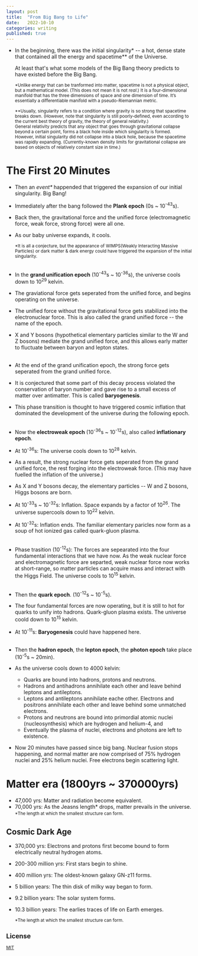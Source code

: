 ```yaml
---
layout: post
title:  "From Big Bang to Life"
date:   2022-10-10
categories: writing
published: true
---
```


* In the beginning, there was the initial singularity* -- a hot, dense state that contained all the energy and spacetime** of the Universe. 
  
  At least that's what some models of the Big Bang theory predicts to have existed before the Big Bang.
  
  <small>*Unlike energy that can be tranformed into matter, spacetime is not a physical object, but a mathematical model. (This does not mean it is not _real_.) It is a four-dimensional manifold that has the three dimensions of space and one dimension of time. It’s essentially a differentiable manifold with a pseudo-Riemannian metric.</small>
  
  <small>**Usually, singularity refers to a condition where gravity is so strong that spacetime breaks down. (However, note that singularity is still poorly-defined, even according to the current best theory of gravity, the theory of general relativity.) 
  <br>General relativity predicts that any object that goes through gravitational collapse beyond a certain point, forms a black hole inside which singularity is formed. 
  <br>However, initial singularity did not collapse into a black hole, because the spacetime was rapidly expanding. 
  (Currently-known density limits for gravitational collapse are based on objects of relatively constant size in time.)</small>

# The First 20 Minutes

* Then an _event*_ happended that triggered the expansion of our initial singularity. Big Bang! 
* Immediately after the bang followed the **Plank epoch** (0s ~ 10<sup>-43</sup>s). 
* Back then, the gravitational force and the unified force (electromagnetic force, weak force, strong force) were all one.
* As our baby universe expands, it cools.

  <small>*It is all a conjecture, but the appearance of WIMPS(Weakly Interacting Massive Particles) or dark matter & dark energy could have triggered the expansion of the initial singularity.</small> 
<br/><br/>
* In the **grand unification epoch** (10<sup>-43</sup>s ~ 10<sup>-36</sup>s), the universe cools down to 10<sup>29</sup> kelvin. 
* The graviational force gets seperated from the unified force, and begins operating on the universe. 
* The unified force without the gravitational force gets stabilized into the electronuclear force. This is also called the grand unified force -- the name of the epoch.
* X and Y bosons (hypothetical elementary particles similar to the W and Z bosons) mediate the grand unified force, and this allows early matter to fluctuate between baryon and lepton states.
<br/><br/>
* At the end of the grand unification epoch, the strong force gets seperated from the grand unified force.
* It is conjectured that some part of this decay process violated the conservation of baryon number and gave rise to a small excess of matter over antimatter. This is called **baryogenesis**.
* This phase transition is thought to have triggered cosmic inflation that dominated the development of the universe during the following epoch.
<br/><br/>
* Now the **electroweak epoch** (10<sup>-36</sup>s ~ 10<sup>-12</sup>s), also called **inflationary epoch**. 
* At 10<sup>-36</sup>s: The universe cools down to 10<sup>28</sup> kelvin.
* As a result, the strong nuclear force gets seperated from the grand unified force, the rest forging into the electroweak force. (This may have fuelled the inflation of the universe.)
* As X and Y bosons decay, the elementary particles -- W and Z bosons, Higgs bosons are born.  
* At 10<sup>-33</sup>s ~ 10<sup>-32</sup>s: Inflation. Space expands by a factor of 10<sup>26</sup>. The universe supercools down to 10<sup>22</sup> kelvin.
* At 10<sup>-32</sup>s: Inflation ends. The familiar elementary paricles now form as a soup of hot ionized gas called quark-gluon plasma. 
<br/><br/>
* Phase trasition (10<sup>-12</sup>s): The forces are sepearated into the four fundamental interactions that we have now. As the weak nuclear force and electromagnetic force are separted, weak nuclear force now works at short-range, so matter particles can acquire mass and interact with the Higgs Field. The universe cools to 10<sup>15</sup> kelvin.
<br/><br/>
* Then the **quark epoch**. (10<sup>-12</sup>s ~ 10<sup>-5</sup>s).
* The four fundamental forces are now operating, but it is still to hot for quarks to unify into hadrons. Quark-gluon plasma exists. The universe coold down to 10<sup>15</sup> kelvin.
* At 10<sup>-11</sup>s: **Baryogenesis** could have happened here.
<br/><br/>
* Then the **hadron epoch**, the **lepton epoch**, the **photon epoch** take place (10<sup>-5</sup>s ~ 20min).
* As the universe cools down to 4000 kelvin: 
  * Quarks are bound into hadrons, protons and neutrons. 
  * Hadrons and antihadrons annihilate each other and leave behind leptons and antileptons.
  * Leptons and antileptons annihilate eache other. Electrons and positrons annihilate each other and leave behind some unmatched electrons.
  * Protons and neutrons are bound into primordial atomic nuclei (nucleosynthesis) which are hydrogen and helium-4, and 
  * Eventually the plasma of nuclei, electrons and photons are left to existence.
* Now 20 minutes have passed since big bang. Nuclear fusion stops happening, and normal matter are now comprised of 75% hydrogen nuclei and 25% helium nuclei. Free electrons begin scattering light. 

# Matter era (1800yrs ~ 370000yrs)
* 47,000 yrs: Matter and radiation become equivalent.
* 70,000 yrs: As the Jeasns length* drops, matter prevails in the universe. 
  <small>*The length at which the smallest structure can form.</small>

## Cosmic Dark Age
* 370,000 yrs: Electrons and protons first become bound to form electrically neutral hydrogen atoms.
* 200-300 million yrs: First stars begin to shine. 
* 400 million yrs: The oldest-known galaxy GN-z11 forms.
* 5 billion years: The thin disk of milky way began to form.
* 9.2 billion years: The solar system forms.
* 10.3 billion years: The earlies traces of life on Earth emerges.



  <small>*The length at which the smallest structure can form.

<!-- %enddocs -->

## License

[MIT](./LICENSE)
